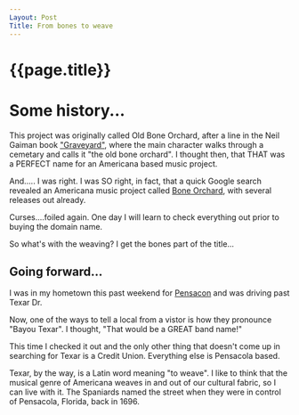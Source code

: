 ```yaml
---
Layout: Post
Title: From bones to weave
---
```

{{page.title}}
===
# Some history...
This project was originally called Old Bone Orchard, after a line in the Neil Gaiman book ["Graveyard"](http://www.amazon.com/gp/product/B0011UJM48/ref=dp-kindle-redirect?ie=UTF8&btkr=1), where the main character walks through a cemetary and calls it "the old bone orchard". I thought then, that THAT was a PERFECT name for an Americana based music project.

And..... I was right. I was SO right, in fact, that a quick Google search revealed an Americana music project called [Bone Orchard](http://www.boneorchardmusic.com/), with several releases out already.

Curses....foiled again. One day I will learn to check everything out prior to buying the domain name.

So what's with the weaving? I get the bones part of the title...

## Going forward...

I was in my hometown this past weekend for [Pensacon](http://www.pensacon.com) and was driving past Texar Dr.

Now, one of the ways to tell a local from a vistor is how they pronounce "Bayou Texar". I thought, "That would be a GREAT band name!"

This time I checked it out and the only other thing that doesn't come up in searching for Texar is a Credit Union. Everything else is Pensacola based.

Texar, by the way, is a Latin word meaning "to weave". I like to think that the musical genre of Americana weaves in and out of our cultural fabric, so I can live with it. The Spaniards named the street when they were in control of Pensacola, Florida, back in 1696.

